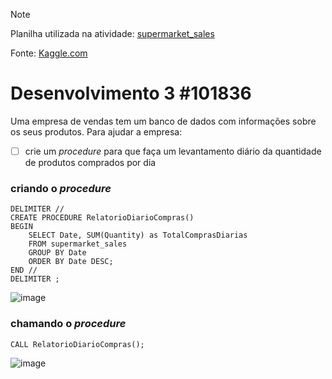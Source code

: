 > [!NOTE]
> Planilha utilizada na atividade: [supermarket_sales](https://github.com/alcangio/procedureVendas/blob/main/supermarket_sales.csv)
> 
> Fonte: [Kaggle.com](https://www.kaggle.com/datasets/aungpyaeap/supermarket-sales)

# Desenvolvimento 3 #101836
Uma empresa de vendas tem um banco de dados com informações sobre os seus produtos. Para ajudar a empresa: 
- [ ] crie um *procedure* para que faça um levantamento diário da quantidade de produtos comprados por dia
### criando o *procedure*
```
DELIMITER //
CREATE PROCEDURE RelatorioDiarioCompras()
BEGIN
    SELECT Date, SUM(Quantity) as TotalComprasDiarias
    FROM supermarket_sales
    GROUP BY Date
    ORDER BY Date DESC;
END //
DELIMITER ;
```
![image](https://github.com/alcangio/procedureVendas/assets/142796669/97843671-d93f-4201-88e8-b925a13b5f14)
### chamando o *procedure*
```
CALL RelatorioDiarioCompras();
```
![image](https://github.com/alcangio/procedureVendas/assets/142796669/bdf440bc-bf41-4027-af08-102c5d6d26c9)
